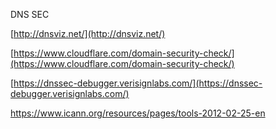 DNS SEC

[http://dnsviz.net/](http://dnsviz.net/)

[https://www.cloudflare.com/domain-security-check/](https://www.cloudflare.com/domain-security-check/)

[https://dnssec-debugger.verisignlabs.com/](https://dnssec-debugger.verisignlabs.com/)

https://www.icann.org/resources/pages/tools-2012-02-25-en



